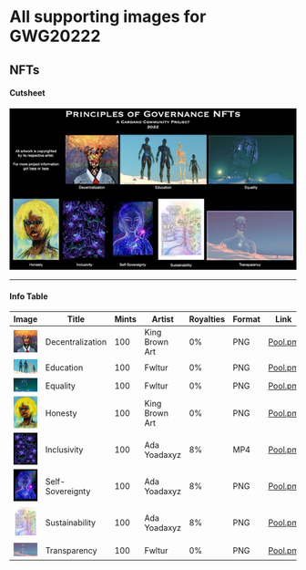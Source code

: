 # All supporting images for GWG20222



## NFTs
#### Cutsheet
![img](https://github.com/st8tikratio/Constitution_WG_2022/blob/main/img/NFT_Cutsheet%20Medium.jpeg)

---
#### Info Table

|  Image                                                                                               | Title               | Mints       |   Artist       | Royalties | Format | Link     |
| -------------------------------------------------                                                    | -----------------   | ---------   |  --------      | --------- | ------ | -------- |
| ![img](https://github.com/st8tikratio/Constitution_WG_2022/blob/main/img/decentralization-small.jpeg)| Decentralization    | 100         | King Brown Art | 0%        | PNG    | [Pool.pm](https://pool.pm/asset1us05mfn9kk0jxafaqhu2wnfmkjqxlltt6ypfh0) |
| ![img](https://github.com/st8tikratio/Constitution_WG_2022/blob/main/img/education_small.jpeg)       | Education           | 100         | Fwltur         | 0%        | PNG    | [Pool.pm](https://pool.pm/asset1r7gn8wznagymahcn507qhjy0vg53tw5spzay0m) |
| ![img](https://github.com/st8tikratio/Constitution_WG_2022/blob/main/img/equality_small.jpeg)        | Equality            | 100         | Fwltur         | 0%        | PNG    | [Pool.pm](https://pool.pm/asset1ggnrn7m68y6t2lyrryftgv8xrr02qgcz9h2cs8) |
| ![img](https://github.com/st8tikratio/Constitution_WG_2022/blob/main/img/honesty_small.jpeg)         | Honesty             | 100         | King Brown Art | 0%        | PNG    | [Pool.pm](https://pool.pm/asset10lrp5xhhmce93cmnp8myjtn4wrqlals0lkjnl8) |
| ![img](https://github.com/st8tikratio/Constitution_WG_2022/blob/main/img/inclusivity_small.jpeg)     | Inclusivity         | 100         | Ada Yoadaxyz   | 8%        | MP4    | [Pool.pm](https://pool.pm/asset10xkr6wk43w8kpmym9rlgaffqzq5rt9yaf0yt6m) |
| ![img](https://github.com/st8tikratio/Constitution_WG_2022/blob/main/img/self-sovereignty_small.jpeg)| Self-Sovereignty    | 100         | Ada Yoadaxyz   | 8%        | PNG    | [Pool.pm](https://pool.pm/asset1fa2v64ezl55xz5xnfjy599mrssyajwthq8w74p) |
| ![img](https://github.com/st8tikratio/Constitution_WG_2022/blob/main/img/sustainability_small.jpeg)  | Sustainability      | 100         | Ada Yoadaxyz   | 8%        | PNG    | [Pool.pm](https://pool.pm/asset1t2x6ypx027awxgl8qj0gxljzmpm22nu7rnyrns) |
| ![img](https://github.com/st8tikratio/Constitution_WG_2022/blob/main/img/transparency-small.jpeg)    | Transparency        | 100         | Fwltur         | 0%        | PNG    | [Pool.pm](https://pool.pm/asset1xuv4jwjhqtwnz8q2annkgv8hlg7reya73kywvs) |
